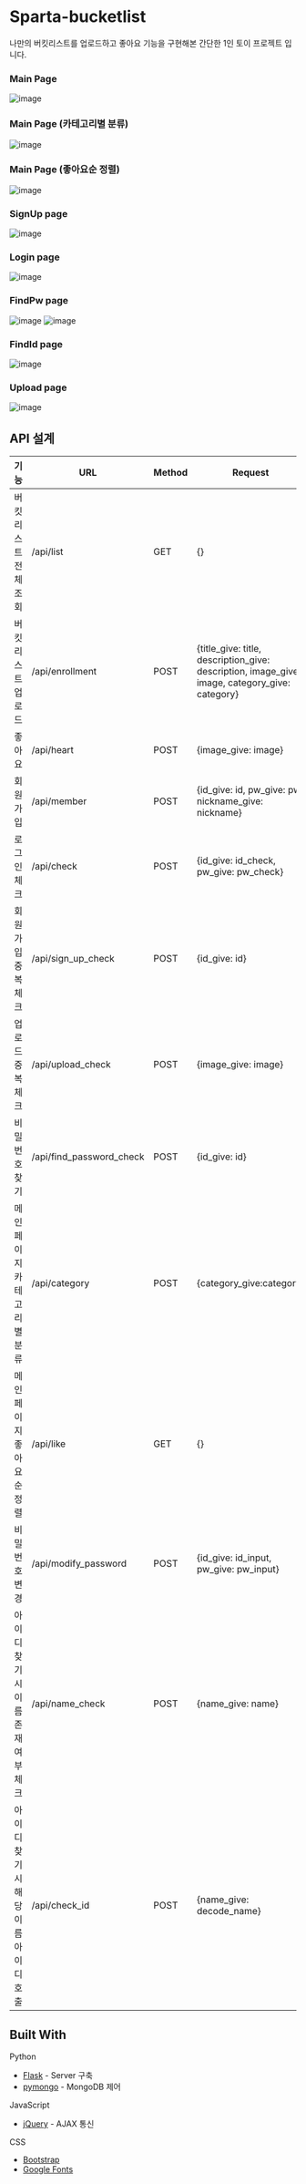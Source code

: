 # Sparta-bucketlist

나만의 버킷리스트를 업로드하고 좋아요 기능을 구현해본 간단한 1인 토이 프로젝트 입니다.

### Main Page
![image](https://user-images.githubusercontent.com/70055619/155463483-48ae4255-c9db-4b72-8f78-8c1a3270cf8d.png)



### Main Page (카테고리별 분류)
![image](https://user-images.githubusercontent.com/70055619/155464396-4ee8defa-5577-41fa-9f7c-52e11dacb991.png)



### Main Page (좋아요순 정렬)
![image](https://user-images.githubusercontent.com/70055619/155464505-0a136663-50ee-48ea-a0ac-b1641643a9d8.png)



### SignUp page
![image](https://user-images.githubusercontent.com/70055619/155464791-f93793ca-3b32-4ecc-af2b-dcdfe3d850e8.png)



### Login page
![image](https://user-images.githubusercontent.com/70055619/155465135-07c36387-2377-4e20-beb4-705f8e6a835b.png)



### FindPw page
![image](https://user-images.githubusercontent.com/70055619/155465300-e1993041-2a9e-4957-9d3e-ca44a5ba4cfb.png)
![image](https://user-images.githubusercontent.com/70055619/155465547-05fd9bc5-21e6-44f1-83b3-68427514ab64.png)



### FindId page
![image](https://user-images.githubusercontent.com/70055619/155465622-8408b896-54f8-4e8b-aa87-560c95693381.png)



### Upload page
![image](https://user-images.githubusercontent.com/70055619/155465938-06c36691-59cc-4846-b5de-6d8f7cef4e93.png)



## API 설계

| 기능          | URL             | Method    |Request      |Response|
| ----------- | --------------- | --------- | ----------- | ------ |
| 버킷리스트 전체 조회     | /api/list          | GET      | {}      | {'lists': [{'title': "스카이 다이빙", "category": "스포츠", "description":"스카이 다이빙 해야지!", "image": "", "like": 12}, ....]} |
| 버킷리스트 업로드       | /api/enrollment | POST | {title_give: title, description_give: description, image_give: image, category_give: category} | {'msg': '등록되었습니다!'} |
| 좋아요  | /api/heart | POST| {image_give: image}       | {'result': True} |{}  |
| 회원가입      | /api/member  | POST | {id_give: id, pw_give: pw, nickname_give: nickname}  |  {'msg': '등록되었습니다!'} |
| 로그인체크      | /api/check  | POST | {id_give: id_check, pw_give: pw_check}  |  {'result': True} or {'msg': '아이디 및 비밀번호가 틀렸습니다!', 'result': False} |
| 회원가입 중복 체크     | /api/sign_up_check  | POST | {id_give: id}  |  {'result': False} or {'result': True} |
| 업로드 중복 체크     | /api/upload_check  | POST | {image_give: image}  |  {'result': False} or {'result': True} |
| 비밀번호찾기     | /api/find_password_check  | POST | {id_give: id}  |  {'result': False} or {'result': True} |
| 메인페이지 카테고리별 분류     | /api/category  | POST | {category_give:category}  |  {'lists': [{'title': "스카이 다이빙", "category": "스포츠", "description":"스카이 다이빙 해야지!", "image": "", "like": 12}, ....]} |
| 메인페이지 좋아요순 정렬     | /api/like  | GET | {}  |  {'lists': [{'title': "스카이 다이빙", "category": "스포츠", "description":"스카이 다이빙 해야지!", "image": "", "like": 12}, ....]} |
| 비밀번호 변경     | /api/modify_password  | POST | {id_give: id_input, pw_give: pw_input}  |  {'msg': '변경완료!'} |
| 아이디 찾기시 이름 존재 여부 체크     | /api/name_check  | POST | {name_give: name}  |  {'result': False} or {'result': True} |
| 아이디 찾기시 해당 이름 아이디 호출     | /api/check_id  | POST | {name_give: decode_name}  |  {'lists': [{'id1': "qweewq", "pw": "q%31d%", "name:"반원재"}, ....]} |



## Built With
Python
* [Flask](https://flask.palletsprojects.com/en/2.0.x/) - Server 구축
* [pymongo](https://pymongo.readthedocs.io/en/stable/) - MongoDB 제어


JavaScript
* [jQuery](https://jquery.com) - AJAX 통신

CSS
* [Bootstrap](https://getbootstrap.com)
* [Google Fonts](https://fonts.google.com)



